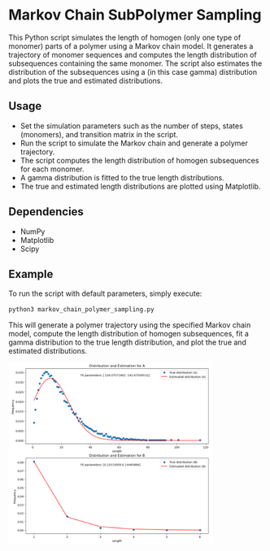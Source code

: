# Markov Chain SubPolymer Sampling

This Python script simulates the length of homogen (only one type of monomer) parts of a polymer using a Markov chain model. It generates a trajectory of monomer sequences and computes the length distribution of subsequences containing the same monomer.
The script also estimates the distribution of the subsequences using a (in this case gamma) distribution and plots the true and estimated distributions.

## Usage

- Set the simulation parameters such as the number of steps, states (monomers), and transition matrix in the script.
- Run the script to simulate the Markov chain and generate a polymer trajectory.
- The script computes the length distribution of homogen subsequences for each monomer.
- A gamma distribution is fitted to the true length distributions.
- The true and estimated length distributions are plotted using Matplotlib.

## Dependencies

- NumPy
- Matplotlib
- Scipy

## Example

To run the script with default parameters, simply execute:

```bash
python3 markov_chain_polymer_sampling.py
```

This will generate a polymer trajectory using the specified Markov chain model, compute the length distribution of homogen subsequences, fit a gamma distribution to the true length distribution, and plot the true and estimated distributions.

<img src="Figure_1.png" width=400 alt="Plot of lengthdistribution">